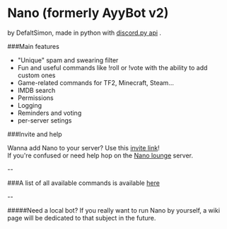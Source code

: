 # Nano (formerly AyyBot v2)
by DefaltSimon, made in python with [discord.py api](https://github.com/Rapptz/discord.py) .

###Main features  
* "Unique" spam and swearing filter  
* Fun and useful commands like !roll or !vote with the ability to add custom ones  
* Game-related commands for TF2, Minecraft, Steam...  
* IMDB search  
* Permissions  
* Logging  
* Reminders and voting
* per-server setings

###Invite and help  
  
Wanna add Nano to your server? Use this [invite link](https://discordapp.com/oauth2/authorize?client_id=171632249459048448&scope=bot&permissions=0x510917638)!  
If you're confused or need help hop on the [Nano lounge](https://discord.gg/FZJB6UJ) server.  

--
  
###A list of all available commands is available [here](https://github.com/DefaltSimon/Nano/wiki/Commands-list)  

--  

#####Need a local bot?
If you really want to run Nano by yourself, a wiki page will be dedicated to that subject in the future.
